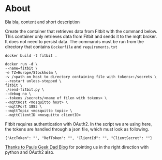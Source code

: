 # About
Bla bla, content and short description

Create the container that retrieves data from Fitbit with the command below. This container only retrieves data from Fitbit and sends it to the mqtt broker. It does not need to persist data. The commands must be run from the directory that contains `Dockerfile` and `requirements.txt`

`docker build -t fitbit .`

```
docker run -d \  
--name=fitbit \  
-e TZ=Europe/Stockholm \  
-v /<path on host to directory containing file with tokens>:/secrets \  
--restart unless-stopped \  
fitbit \  
./send-fitbit.py \  
--debug no \  
--tokens /secrets/<name of filen with tokens> \  
--mqttHost <mosquitto host> \  
--mqttPort 1883 \  
--mqttTopic <mosquitto topic> \  
--mqttClientID <mosquitto clientID>
```

Fitbit requires authentication with OAuth2. In the script we are using here, the tokens are handled through a json file, which must look as following. 

`{"AccToken": "", "RefToken": "", "ClientId": "", "ClientSecret": ""}`

[Thanks to Pauls Geek Dad Blog](https://pdwhomeautomation.blogspot.com/2016/01/fitbit-api-access-using-oauth20-and.html) for pointing us in the right direction with python and OAuth2 also.

